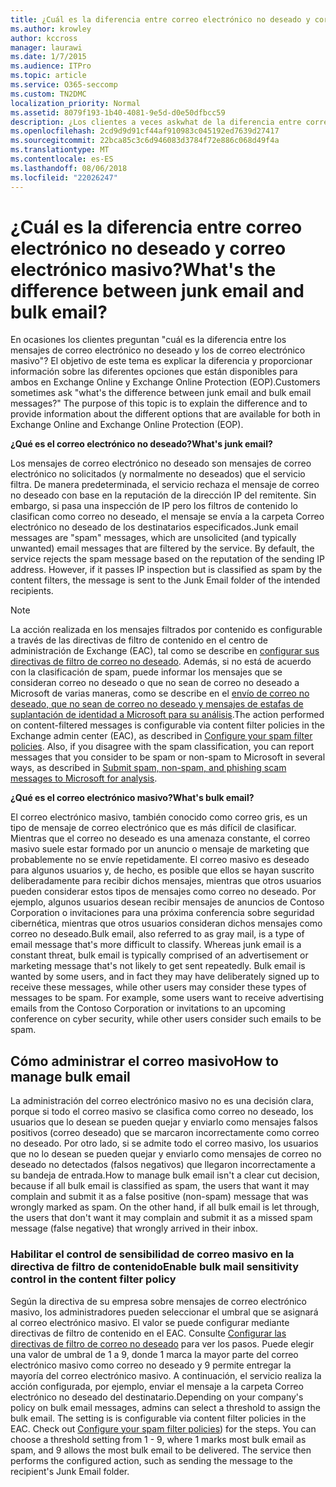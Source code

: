 ```yaml
---
title: ¿Cuál es la diferencia entre correo electrónico no deseado y correo electrónico masivo?
ms.author: krowley
author: kccross
manager: laurawi
ms.date: 1/7/2015
ms.audience: ITPro
ms.topic: article
ms.service: O365-seccomp
ms.custom: TN2DMC
localization_priority: Normal
ms.assetid: 8079f193-1b40-4081-9e5d-d0e50dfbcc59
description: ¿Los clientes a veces askwhat de la diferencia entre correo electrónico no deseado y mensajes de correo electrónico masivo? El propósito de este tema es para explicar la diferencia y para proporcionar información sobre las diferentes opciones que están disponibles para ambos tipos en Exchange Online y Exchange Online Protection (EOP).
ms.openlocfilehash: 2cd9d9d91cf44af910983c045192ed7639d27417
ms.sourcegitcommit: 22bca85c3c6d946083d3784f72e886c068d49f4a
ms.translationtype: MT
ms.contentlocale: es-ES
ms.lasthandoff: 08/06/2018
ms.locfileid: "22026247"
---
```

# <a name="whats-the-difference-between-junk-email-and-bulk-email"></a><span data-ttu-id="084a4-103">¿Cuál es la diferencia entre correo electrónico no deseado y correo electrónico masivo?</span><span class="sxs-lookup"><span data-stu-id="084a4-103">What's the difference between junk email and bulk email?</span></span>

<span data-ttu-id="084a4-p101">En ocasiones los clientes preguntan "cuál es la diferencia entre los mensajes de correo electrónico no deseado y los de correo electrónico masivo"? El objetivo de este tema es explicar la diferencia y proporcionar información sobre las diferentes opciones que están disponibles para ambos en Exchange Online y Exchange Online Protection (EOP).</span><span class="sxs-lookup"><span data-stu-id="084a4-p101">Customers sometimes ask "what's the difference between junk email and bulk email messages?" The purpose of this topic is to explain the difference and to provide information about the different options that are available for both in Exchange Online and Exchange Online Protection (EOP).</span></span>
  
 <span data-ttu-id="084a4-106">**¿Qué es el correo electrónico no deseado?**</span><span class="sxs-lookup"><span data-stu-id="084a4-106">**What's junk email?**</span></span>
  
<span data-ttu-id="084a4-p102">Los mensajes de correo electrónico no deseado son mensajes de correo electrónico no solicitados (y normalmente no deseados) que el servicio filtra. De manera predeterminada, el servicio rechaza el mensaje de correo no deseado con base en la reputación de la dirección IP del remitente. Sin embargo, si pasa una inspección de IP pero los filtros de contenido lo clasifican como correo no deseado, el mensaje se envía a la carpeta Correo electrónico no deseado de los destinatarios especificados.</span><span class="sxs-lookup"><span data-stu-id="084a4-p102">Junk email messages are "spam" messages, which are unsolicited (and typically unwanted) email messages that are filtered by the service. By default, the service rejects the spam message based on the reputation of the sending IP address. However, if it passes IP inspection but is classified as spam by the content filters, the message is sent to the Junk Email folder of the intended recipients.</span></span> 
  
> [!NOTE]
> <span data-ttu-id="084a4-p103">La acción realizada en los mensajes filtrados por contenido es configurable a través de las directivas de filtro de contenido en el centro de administración de Exchange (EAC), tal como se describe en [configurar sus directivas de filtro de correo no deseado](configure-your-spam-filter-policies.md). Además, si no está de acuerdo con la clasificación de spam, puede informar los mensajes que se consideran correo no deseado o que no sean de correo no deseado a Microsoft de varias maneras, como se describe en el [envío de correo no deseado, que no sean de correo no deseado y mensajes de estafas de suplantación de identidad a Microsoft para su análisis](submit-spam-non-spam-and-phishing-scam-messages-to-microsoft-for-analysis.md).</span><span class="sxs-lookup"><span data-stu-id="084a4-p103">The action performed on content-filtered messages is configurable via content filter policies in the Exchange admin center (EAC), as described in [Configure your spam filter policies](configure-your-spam-filter-policies.md). Also, if you disagree with the spam classification, you can report messages that you consider to be spam or non-spam to Microsoft in several ways, as described in [Submit spam, non-spam, and phishing scam messages to Microsoft for analysis](submit-spam-non-spam-and-phishing-scam-messages-to-microsoft-for-analysis.md).</span></span> 
  
 <span data-ttu-id="084a4-112">**¿Qué es el correo electrónico masivo?**</span><span class="sxs-lookup"><span data-stu-id="084a4-112">**What's bulk email?**</span></span>
  
<span data-ttu-id="084a4-p104">El correo electrónico masivo, también conocido como correo gris, es un tipo de mensaje de correo electrónico que es más difícil de clasificar. Mientras que el correo no deseado es una amenaza constante, el correo masivo suele estar formado por un anuncio o mensaje de marketing que probablemente no se envíe repetidamente. El correo masivo es deseado para algunos usuarios y, de hecho, es posible que ellos se hayan suscrito deliberadamente para recibir dichos mensajes, mientras que otros usuarios pueden considerar estos tipos de mensajes como correo no deseado. Por ejemplo, algunos usuarios desean recibir mensajes de anuncios de Contoso Corporation o invitaciones para una próxima conferencia sobre seguridad cibernética, mientras que otros usuarios consideran dichos mensajes como correo no deseado.</span><span class="sxs-lookup"><span data-stu-id="084a4-p104">Bulk email, also referred to as gray mail, is a type of email message that's more difficult to classify. Whereas junk email is a constant threat, bulk email is typically comprised of an advertisement or marketing message that's not likely to get sent repeatedly. Bulk email is wanted by some users, and in fact they may have deliberately signed up to receive these messages, while other users may consider these types of messages to be spam. For example, some users want to receive advertising emails from the Contoso Corporation or invitations to an upcoming conference on cyber security, while other users consider such emails to be spam.</span></span>
  
## <a name="how-to-manage-bulk-email"></a><span data-ttu-id="084a4-117">Cómo administrar el correo masivo</span><span class="sxs-lookup"><span data-stu-id="084a4-117">How to manage bulk email</span></span>

<span data-ttu-id="084a4-p105">La administración del correo electrónico masivo no es una decisión clara, porque si todo el correo masivo se clasifica como correo no deseado, los usuarios que lo desean se pueden quejar y enviarlo como mensajes falsos positivos (correo deseado) que se marcaron incorrectamente como correo no deseado. Por otro lado, si se admite todo el correo masivo, los usuarios que no lo desean se pueden quejar y enviarlo como mensajes de correo no deseado no detectados (falsos negativos) que llegaron incorrectamente a su bandeja de entrada.</span><span class="sxs-lookup"><span data-stu-id="084a4-p105">How to manage bulk email isn't a clear cut decision, because if all bulk email is classified as spam, the users that want it may complain and submit it as a false positive (non-spam) message that was wrongly marked as spam. On the other hand, if all bulk email is let through, the users that don't want it may complain and submit it as a missed spam message (false negative) that wrongly arrived in their inbox.</span></span>
  
### <a name="enable-bulk-mail-sensitivity-control-in-the-content-filter-policy"></a><span data-ttu-id="084a4-120">Habilitar el control de sensibilidad de correo masivo en la directiva de filtro de contenido</span><span class="sxs-lookup"><span data-stu-id="084a4-120">Enable bulk mail sensitivity control in the content filter policy</span></span>

<span data-ttu-id="084a4-p106">Según la directiva de su empresa sobre mensajes de correo electrónico masivo, los administradores pueden seleccionar el umbral que se asignará al correo electrónico masivo. El valor se puede configurar mediante directivas de filtro de contenido en el EAC. Consulte [Configurar las directivas de filtro de correo no deseado](configure-your-spam-filter-policies.md) para ver los pasos. Puede elegir una valor de umbral de 1 a 9, donde 1 marca la mayor parte del correo electrónico masivo como correo no deseado y 9 permite entregar la mayoría del correo electrónico masivo. A continuación, el servicio realiza la acción configurada, por ejemplo, enviar el mensaje a la carpeta Correo electrónico no deseado del destinatario.</span><span class="sxs-lookup"><span data-stu-id="084a4-p106">Depending on your company's policy on bulk email messages, admins can select a threshold to assign the bulk email. The setting is is configurable via content filter policies in the EAC. Check out [Configure your spam filter policies](configure-your-spam-filter-policies.md)) for the steps. You can choose a threshold setting from 1 - 9, where 1 marks most bulk email as spam, and 9 allows the most bulk email to be delivered. The service then performs the configured action, such as sending the message to the recipient's Junk Email folder.</span></span> 
  

